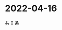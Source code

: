 # 2022-04-16

共 0 条

<!-- BEGIN WEIBO -->
<!-- 最后更新时间 Sat Apr 16 2022 02:19:22 GMT+0800 (China Standard Time) -->

<!-- END WEIBO -->
